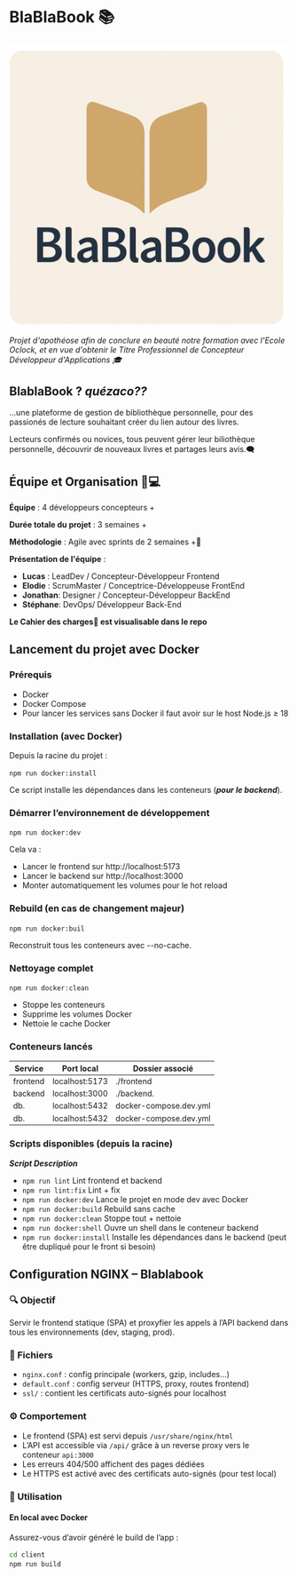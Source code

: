 # BlaBlaBook 📚

![LogoBBB](./conception/logoBBB.png)

_Projet d'apothéose afin de conclure en beauté notre formation avec l'Ecole Oclock, et en vue d'obtenir le Titre Professionnel de Concepteur Développeur d'Applications 🎓_

## **BlablaBook ?** _quézaco??_

...une plateforme de gestion de bibliothèque personnelle, pour des passionés de lecture souhaitant créer du lien autour des livres.

Lecteurs confirmés ou novices, tous peuvent gérer leur biliothèque personnelle, découvrir de nouveaux livres et partages leurs avis.🗨️


## Équipe et Organisation 👥💻

**Équipe** : 4 développeurs concepteurs +

**Durée totale du projet** : 3 semaines +

**Méthodologie** : Agile avec sprints de 2 semaines +🏁

**Présentation de l'équipe** :

- **Lucas** : LeadDev / Concepteur-Développeur Frontend
- **Elodie** : ScrumMaster / Conceptrice-Développeuse FrontEnd
- **Jonathan**: Designer / Concepteur-Développeur BackEnd
- **Stéphane**: DevOps/ Développeur Back-End

**Le Cahier des charges📔 est visualisable dans le repo**

## Lancement du projet avec Docker

### Prérequis

- Docker
- Docker Compose
- Pour lancer les services sans Docker il faut avoir sur le host Node.js ≥ 18

### Installation (avec Docker)

Depuis la racine du projet :

```npm run docker:install```

Ce script installe les dépendances dans les conteneurs (***pour le backend***).

### Démarrer l’environnement de développement

```npm run docker:dev```

Cela va :
- Lancer le frontend sur http://localhost:5173
- Lancer le backend sur http://localhost:3000
- Monter automatiquement les volumes pour le hot reload

### Rebuild (en cas de changement majeur)

```npm run docker:buil```

Reconstruit tous les conteneurs avec --no-cache.

### Nettoyage complet

```npm run docker:clean```

- Stoppe les conteneurs
- Supprime les volumes Docker
- Nettoie le cache Docker

### Conteneurs lancés

|Service |Port local |Dossier associé              |
|--------|----------|------------------------------|
|frontend|	localhost:5173	|./frontend            |
|backend |	localhost:3000	|./backend.            |
|db.     |	localhost:5432	|docker-compose.dev.yml|
|db.     |	localhost:5432	|docker-compose.dev.yml|

### Scripts disponibles (depuis la racine)

***Script	Description***

- ```npm run lint```	Lint frontend et backend
- ```npm run lint:fix```	Lint + fix
- ```npm run docker:dev```	Lance le projet en mode dev avec Docker
- ```npm run docker:build```	Rebuild sans cache
- ```npm run docker:clean```	Stoppe tout + nettoie
- ```npm run docker:shell```	Ouvre un shell dans le conteneur backend
- ```npm run docker:install``` Installe les dépendances dans le backend (peut être dupliqué pour le front si besoin)

## Configuration NGINX – Blablabook

### 🔍 Objectif

Servir le frontend statique (SPA) et proxyfier les appels à l’API backend dans tous les environnements (dev, staging, prod).

### 📁 Fichiers

- `nginx.conf` : config principale (workers, gzip, includes…)
- `default.conf` : config serveur (HTTPS, proxy, routes frontend)
- `ssl/` : contient les certificats auto-signés pour localhost

### ⚙️ Comportement

- Le frontend (SPA) est servi depuis `/usr/share/nginx/html`
- L’API est accessible via `/api/` grâce à un reverse proxy vers le conteneur `api:3000`
- Les erreurs 404/500 affichent des pages dédiées
- Le HTTPS est activé avec des certificats auto-signés (pour test local)

### 🚀 Utilisation

#### En local avec Docker

Assurez-vous d’avoir généré le build de l’app :

```bash
cd client
npm run build
